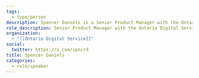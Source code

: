 ```yaml
---
tags:
  - type/person
description: Spencer Daniels is a Senior Product Manager with the Ontario Digital Service. Some of his other recent work includes overhauling Ontario’s Environmental Registry and becoming a dad (again). He believes that software, like people, is always a work in progress.
role_description: Senior Product Manager with the Ontario Digital Service
organization:
  - "[[Ontario Digital Service]]"
social:
  twitter: https://x.com/spncrd
title: Spencer Daniels
categories:
  - role/speaker
---
```

